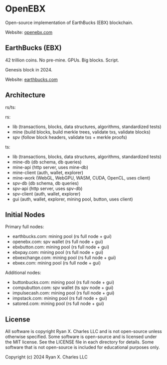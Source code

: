 # OpenEBX

Open-source implementation of EarthBucks (EBX) blockchain.

Website: [openebx.com](https://openebx.com)

## EarthBucks (EBX)

42 trillion coins. No pre-mine. GPUs. Big blocks. Script.

Genesis block in 2024.

Website: [earthbucks.com](https://earthbucks.com)

## Architecture

rs/ts:

rs:

- lib (transactions, blocks, data structures, algorithms, standardized tests)
- mine (build blocks, build merkle trees, validate txs, validate blocks)
- spv (follow block headers, validate txs + merkle proofs)

ts:

- lib (transactions, blocks, data structures, algorithms, standardized tests)
- mine-db (db schema, db queries)
- mine-api (http server, uses mine-db)
- mine-client (auth, wallet, explorer)
- mine-work (WebGL, WebGPU, WASM, CUDA, OpenCL, uses client)
- spv-db (db schema, db queries)
- spv-api (http server, uses spv-db)
- spv-client (auth, wallet, explorer)
- gui (auth, wallet, explorer, mining pool, button, uses client)

## Initial Nodes

Primary full nodes:

- earthbucks.com: mining pool (rs full node + gui)
- openebx.com: spv wallet (rs full node + gui)
- ebxbutton.com: mining pool (rs full node + gui)
- ebxpay.com: mining pool (rs full node + gui)
- ebxexchange.com: mining pool (rs full node + gui)
- ebxex.com: mining pool (rs full node + gui)

Additional nodes:

- buttonbucks.com: mining pool (rs full node + gui)
- compubutton.com: spv wallet (ts spv node + gui)
- impulsecash.com: mining pool (rs full node + gui)
- impstack.com: mining pool (rs full node + gui)
- satored.com: mining pool (rs full node + gui)

## License

All software is copyright Ryan X. Charles LLC and is not open-source unless
otherwise specified. Some software is open-source and is licensed under the MIT
license. See the LICENSE file in each directory for details. Some software that
is not open-source is included for educational purposes only.

Copyright (c) 2024 Ryan X. Charles LLC
